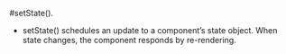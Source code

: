 #setState().

- setState() schedules an update to a component’s state object. When state changes, the component responds by re-rendering.

